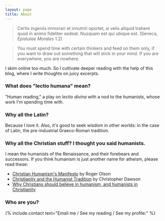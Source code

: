 ```yaml
---
layout: page
title: About
---
```


> Certis ingeniis immorari et innutriri oportet, si velis aliquid trahere quod in animo fideliter sedeat. Nusquam est qui ubique est. (Seneca, *Epistulae Morales* 1.2)

> You must spend time with certain thinkers and feed on them only, if you want to draw out something that will stick in your mind. If you are everywhere, you are nowhere.

I skim online too much. So I cultivate deeper reading with the help of this blog, where I write thoughts on juicy excerpts.

### What does "lectio humana" mean?

"Human reading," a play on *lectio divina* with a nod to the humanists, whose work I'm spending time with.

### Why all the Latin?

Because I love it. Also, it's good to seek wisdom in other worlds: in the case of Latin, the pre-industrial Graeco-Roman tradition.

### Why all the Christian stuff? I thought you said humanists.

I mean the humanists of the Renaissance, and their forebears and successors. If you think humanism is just another name for atheism, please read these:

* [Christian Humanism's Manifesto](https://www.tikkun.org/nextgen/christian-humanisms-manifesto-by-roger-e-olson) by Roger Olson
* [Christianity and the Humanist Tradition](http://www.theimaginativeconservative.org/2013/06/christianity-and-the-humanist-tradition.html) by Christopher Dawson
* [Why Christians should believe in humanism, and humanists in Christianity](https://www.theosthinktank.co.uk/cmsfiles/archive/files/Christian%20Humanism%20FINAL%20combined.pdf)

### Who are you?

{% include.contact text="Email me / See my reading / See my profile:" %}